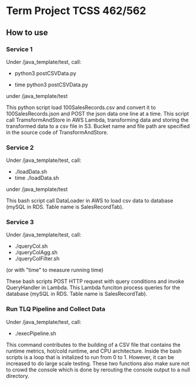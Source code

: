 
# Term Project TCSS 462/562

  

  

  

## How to use

  

### Service 1
Under /java_template/test, call:
- python3 postCSVData.py

- time python3 postCSVData.py

under /java_template/test
  
This python script load 100SalesRecords.csv and convert it to 100SalesRecords.json and POST the json data one line at a time. This script call TramsformAndStore in AWS Lambda, transforming data and storing the transformed data to a csv file in S3. Bucket name and file path are specified in the source code of TransformAndStore.

  

### Service 2

Under /java_template/test, call:

- ./loadData.sh
- time ./loadData.sh

under /java_template/test

  

This bash script call DataLoader in AWS to load csv data to database (mySQL in RDS. Table name is SalesRecordTab).

  

### Service 3

Under /java_template/test, call:

- ./queryCol.sh
- ./queryColAgg.sh
- ./queryColFilter.sh

(or with "time" to measure running time)

These bash scripts POST HTTP request with query conditions and invoke QueryHandler in Lambda. This Lambda funciton process queries for the database (mySQL in RDS. Table name is SalesRecordTab).



### Run TLQ Pipeline and Collect Data
Under /java_template/test, call:
- ./execPipeline.sh

This command contributes to the building of a CSV file that contains the runtime metrics, hot/cold runtime, and CPU architecture. Inside the bash scripts is a loop that is initalized to run from 0 to 1. However, it can be increased to do large scale testing. These two functions also make sure not to crowd the console which is done by rerouting the console output to a null directory.
